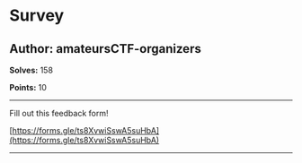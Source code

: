 # Survey

## Author: amateursCTF-organizers

**Solves:** 158

**Points:** 10

---

Fill out this feedback form!

[https://forms.gle/ts8XvwiSswA5suHbA](https://forms.gle/ts8XvwiSswA5suHbA)
  
---
